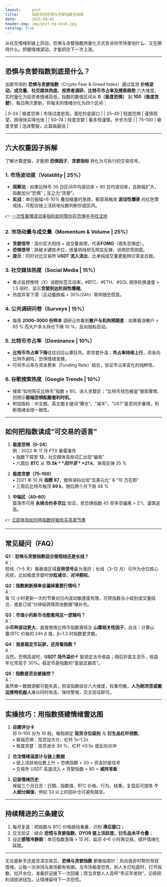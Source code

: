 ```yaml
---
layout:     post
title:      加密市场恐惧与贪婪指数全指南
date:       2025-09-05
header-img: img/post-bg-desk.jpg
catalog: true
---
```


从社交情绪到链上异动，恐惧与贪婪指数用量化方式告诉你市场害怕什么、又在期待什么。把握情绪波动，才能抓住下一次上涨。

---

## 恐惧与贪婪指数到底是什么？

加密市场的 **恐惧与贪婪指数**（Crypto Fear & Greed Index）通过监测 **价格波动、成交量、社交媒体热度、投资者调研、比特币市占率及搜索趋势** 六大维度，实时量化为投资者情绪高低。指数的数值区间从 **0（极度恐惧）** 到 **100（极度贪婪）**，每日两次更新，将每天的情绪分化为四个区间：

| 0–24   | 极度恐惧 | 市场过度悲观，潜在抄底窗口 |
| 25–49  | 轻度恐惧 | 谨慎观望，跌得快买得也快 |
| 50–74  | 轻度贪婪 | 看多但谨慎，步步为营 |
| 75–100 | 极度贪婪 | 泡沫警报，止盈端最佳 |

---

## 六大权重因子拆解

了解计算逻辑，才能把 **恐惧因子**、**贪婪指标** 转化为可执行的交易信号。

### 1. 市场波动度（Volatility | 25%）
- **观察法**：如果比特币 30 日区间平均波动率 > 90 日均波动率，且跌幅扩大，指数加分“恐惧”；反之为“贪婪”。
- **实战**：单日振幅>8-10% 叠加缩量的急跌，极容易触发 **波动性爆表** 的红色警戒线，可配合链上活跃地址数判断抄底区间。

👉 [一次性看懂波动率指标如何帮你在恐惧中寻找洼地](https://okxdog.com/)

### 2. 市场动量与成交量（Momentum & Volume | 25%）
- **贪婪信号**：高价区大阳线 + 成交量突增，代表**FOMO**（错失恐惧症）。
- **恐惧信号**：跌破关键技术位，放量阴线却无明显反弹，说明恐慌抛盘。
- **提示**：同时对比交易所 **USDT 流入流出**，比单纯成交量更能辨识真金白银。

### 3. 社交媒体热度（Social Media | 15%）
- 重点监控推特（X）话题标签互动率，#BTC、#ETH、#SOL 顺序轮换速度 > 1.5 倍时，显示**贪婪到达阶段性爆棚**。
- 热度异常下滑（互动量跌幅 > 30%/24h）常伴随恐慌盘。

### 4. 公共调研问卷（Surveys | 15%）
- 每周 **2000–3000 份样本** 调研让你看到**散户与机构预期差**：如果看涨散户 > 65 % 而大户多头持仓下降 10 %，反向指标启动。

### 5. 比特币市占率（Dominance | 10%）
- **比特币市占率下降**往往对应山寨狂热，即贪婪升温；**市占率持续上行**，资金向比特币避险，恐惧情绪发酵。
- 可将市占率与资金费率（Funding Rate）结合，验证市占率变化的纯粹性。

### 6. 谷歌搜索热度（Google Trends | 10%）
- 搜索“如何购买比特币”指数 ≥ 80，进入贪婪区；“比特币钱包被盗”搜索骤增，则预示**极端恐惧酝酿套利时机**。
- 附加指标：中文圈、英文圈关键词“爆仓”、“减半”、“UST”是否同步暴增，判断情绪全球一致性。

---

## 如何把指数读成“可交易的语言”

1. **极度恐惧（0–24）**  
   例：2022 年 11 月 FTX 暴雷事件  
   • 指数下探至 **12**，社交媒体高频词汇出现“骗局”  
   • 六周后 **BTC** 从 **$15.5 k** 回升至 **$21 k**，单周反弹 35 %

2. **极度贪婪（75–100）**  
   • 2021 年 10 月 **指数 87**，推特译码出现“去美元化” & “10 万在即”  
   • 三周后比特币触顶 **69 k**，随后两个月下跌 48 %

3. **中轴区（40–60）**  
   震荡市可用 **永续合约多空比** 验证，若恐惧指数 45 但多空偏离 > 2:1，谨慎追高。

👉 [立即体验如何用指数挖掘低买高卖节奏](https://okxdog.com/)

---

## 常见疑问（FAQ）

**Q1：恐惧与贪婪指数适合做短线还是长线？**  
A：  
短线（1–5 天）看极值区域**反转信号**最为凌厉；长线（3–12 月）可作为仓位核心风控，比如极度贪婪时**分批减仓、对冲期权**。

**Q2：指数刷新频率会漏掉重要行情吗？**  
A：  
每 12 小时更新一次的节奏对日内波动敏感度有限，可把指数与小级别成交量结合，或是订阅“分钟级舆情爬虫数据”做补充。

**Q3：市值小的新币也能套用这一逻辑吗？**  
A：  
**小币种波动更大**，直接使用比特币指数需结合 **山寨相关性因子**。办法：计算山寨/BTC 价格的 24h β 值，β>1.3 时指数更灵敏。

**Q4：我是稳定币玩家，还用看指数？**  
A：  
当然。恐惧高波时，**USDT 场外溢价↑** 能锁定法币收益；随后抄底主流币，收益年化常高于 30%。稳定币是指数的“底层武器库”。

**Q5：指数是否会被操控？**  
A：  
虽然单一数据源都可能失真，但该指数综合六大维度，权重均衡，**人为刷浏览或搬运推特机器人**难以同时攻击。保持警惕，交叉验证即可。

---

## 实操技巧：用指数搭建情绪雷达图

1. **自建评分卡**  
   将 0–100 分为 10 档，每档绑定 **现货仓位级别** 与 **衍生品杠杆倍数**。  
   • 极端恐惧：现货加大仓、杠杆 1x–1.2x  
   • 极度贪婪：现货减仓 30 %，杠杆 ≤0.5x 或反向对冲

2. **合注情绪温度计与链上数据**  
   • 链上活跃地址数上升 + 恐惧指数 < 20 = 资金抄底信号  
   • 交易所 USDT 高速流入 + 贪婪指数 > 80 = **减持准备**

3. **记录情绪历史**  
   保留三个月日志：日期、指数值、BTC 价格、行为、结果。复盘后可提炼 **个人细分阈值**，例如 33 以上的回补仓可避免踏空。

---

## 持续精进的三条建议

1. 每月复盘：把指数与 BTC 价格曲线重叠，识别 **滞后窗口**；  
2. 交叉验证：结合 **恐慌与贪婪指数、DYOR 链上活跃度、衍生品未平仓量**；  
3. 设定**感情冷静期**：单日指数急降 > 15 时，延迟 4–6 小时再交易，错开情绪化踩踏。

---

无论是新手还是资深交易员，**恐惧与贪婪指数** 都像指南针：风向诡异时帮你驾驭情绪，让每一次进场与离场都有依据。当市场极度恐慌，别人关灯吃面时，打开指数、拉开水位，准备好迎接下一次回暖；而当贪婪人人高呼“早买早发财”，记得把利润锁进钱包，让情绪留待下一次恐慌。